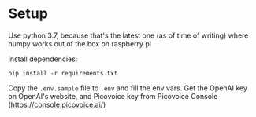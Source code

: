 # Setup

Use python 3.7, because that's the latest one (as of time of writing) where numpy works out of the box on raspberry pi

Install dependencies:

```
pip install -r requirements.txt
```

Copy the `.env.sample` file to `.env` and fill the env vars. Get the OpenAI key on OpenAI's website, and Picovoice key from Picovoice Console (https://console.picovoice.ai/)

<!-- # TTS with Piper

Installing piper is quite tricky. On raspberry you can download the compiled version: https://github.com/rhasspy/piper

But on MacOS you need to install espeak-ng first, inside the lib folder from piper, but following the instructions [here](https://github.com/espeak-ng/espeak-ng/blob/master/docs/building.md), then install onnxruntime, then follow [this thread](https://github.com/rhasspy/piper/issues/27) -->
